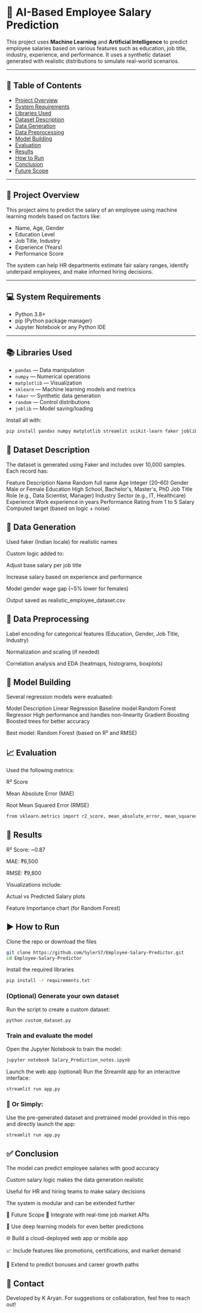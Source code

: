 # 💼 AI-Based Employee Salary Prediction

This project uses **Machine Learning** and **Artificial Intelligence** to predict employee salaries based on various features such as education, job title, industry, experience, and performance. It uses a synthetic dataset generated with realistic distributions to simulate real-world scenarios.

---

## 📁 Table of Contents

- [Project Overview](#-project-overview)
- [System Requirements](#-system-requirements)
- [Libraries Used](#-libraries-used)
- [Dataset Description](#-dataset-description)
- [Data Generation](#-data-generation)
- [Data Preprocessing](#-data-preprocessing)
- [Model Building](#-model-building)
- [Evaluation](#-evaluation)
- [Results](#-results)
- [How to Run](#-how-to-run)
- [Conclusion](#-conclusion)
- [Future Scope](#-future-scope)

---

## 🧠 Project Overview

This project aims to predict the salary of an employee using machine learning models based on factors like:

- Name, Age, Gender
- Education Level
- Job Title, Industry
- Experience (Years)
- Performance Score

The system can help HR departments estimate fair salary ranges, identify underpaid employees, and make informed hiring decisions.

---

## 💻 System Requirements

- Python 3.8+
- pip (Python package manager)
- Jupyter Notebook or any Python IDE

---

## 📚 Libraries Used

- `pandas` — Data manipulation  
- `numpy` — Numerical operations  
- `matplotlib` — Visualization  
- `sklearn` — Machine learning models and metrics  
- `faker` — Synthetic data generation  
- `random` — Control distributions  
- `joblib` — Model saving/loading

Install all with:
```bash
pip install pandas numpy matplotlib streamlit scikit-learn faker joblib
```
## 📂 Dataset Description

The dataset is generated using Faker and includes over 10,000 samples. Each record has:

Feature	Description
Name	Random full name
Age	Integer (20–60)
Gender	Male or Female
Education	High School, Bachelor's, Master's, PhD
Job Title	Role (e.g., Data Scientist, Manager)
Industry	Sector (e.g., IT, Healthcare)
Experience	Work experience in years
Performance	Rating from 1 to 5
Salary	Computed target (based on logic + noise)

## 🧾 Data Generation

Used faker (Indian locale) for realistic names

Custom logic added to:

Adjust base salary per job title

Increase salary based on experience and performance

Model gender wage gap (~5% lower for females)

Output saved as realistic_employee_dataset.csv

## 🧹 Data Preprocessing

Label encoding for categorical features (Education, Gender, Job Title, Industry)

Normalization and scaling (if needed)

Correlation analysis and EDA (heatmaps, histograms, boxplots)

## 🧪 Model Building

Several regression models were evaluated:

Model	Description
Linear Regression	Baseline model
Random Forest Regressor	High performance and handles non-linearity
Gradient Boosting	Boosted trees for better accuracy

Best model: Random Forest (based on R² and RMSE)

## 📈 Evaluation

Used the following metrics:

R² Score

Mean Absolute Error (MAE)

Root Mean Squared Error (RMSE)

```bash
from sklearn.metrics import r2_score, mean_absolute_error, mean_squared_error
```

## 🧪 Results

R² Score: ~0.87

MAE: ₹6,500

RMSE: ₹9,800

Visualizations include:

Actual vs Predicted Salary plots

Feature Importance chart (for Random Forest)

## ▶️ How to Run
Clone the repo or download the files

```bash
git clone https://github.com/SylerS7/Employee-Salary-Predictor.git
cd Employee-Salary-Predictor
```
Install the required libraries

```bash
pip install -r requirements.txt
```
### (Optional) Generate your own dataset
Run the script to create a custom dataset:

```bash
python custom_dataset.py
```
### Train and evaluate the model

Open the Jupyter Notebook to train the model:

```bash
jupyter notebook Salary_Prediction_notes.ipynb
```
Launch the web app (optional)
Run the Streamlit app for an interactive interface:

```bash
streamlit run app.py
```
### 📝 Or Simply:

Use the pre-generated dataset and pretrained model provided in this repo and directly launch the app:

```bash
streamlit run app.py
```

## ✅ Conclusion
The model can predict employee salaries with good accuracy

Custom salary logic makes the data generation realistic

Useful for HR and hiring teams to make salary decisions

The system is modular and can be extended further

🔮 Future Scope
🔁 Integrate with real-time job market APIs

🧠 Use deep learning models for even better predictions

🌐 Build a cloud-deployed web app or mobile app

📈 Include features like promotions, certifications, and market demand

🏢 Extend to predict bonuses and career growth paths

## 📩 Contact
Developed by K Aryan.
For suggestions or collaboration, feel free to reach out!
